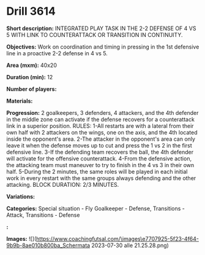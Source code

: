 # Drill 3614

**Short description:**
INTEGRATED PLAY TASK IN THE 2-2 DEFENSE OF 4 VS 5 WITH LINK TO COUNTERATTACK OR TRANSITION IN CONTINUITY.

**Objectives:**
Work on coordination and timing in pressing in the 1st defensive line in a proactive 2-2 defense in 4 vs 5.

**Area (mxm):**
40x20

**Duration (min):**
12

**Number of players:**


**Materials:**


**Progression:**
2 goalkeepers, 3 defenders, 4 attackers, and the 4th defender in the middle zone can activate if the defense recovers for a counterattack link in a superior position. RULES: 1-All restarts are with a lateral from their own half with 2 attackers on the wings, one on the axis, and the 4th located inside the opponent's area. 2-The attacker in the opponent's area can only leave it when the defense moves up to cut and press the 1 vs 2 in the first defensive line. 3-If the defending team recovers the ball, the 4th defender will activate for the offensive counterattack. 4-From the defensive action, the attacking team must maneuver to try to finish in the 4 vs 3 in their own half. 5-During the 2 minutes, the same roles will be played in each initial work in every restart with the same groups always defending and the other attacking. BLOCK DURATION: 2/3 MINUTES.

**Variations:**


**Categories:**
Special situation - Fly Goalkeeper - Defense, Transitions - Attack, Transitions - Defense

**:**


**Images:**
![](https://www.coachingfutsal.com/\images\e7707925-5f23-4f64-9b9b-8ae010b800ba_Schermata 2023-07-30 alle 21.25.28.png)

